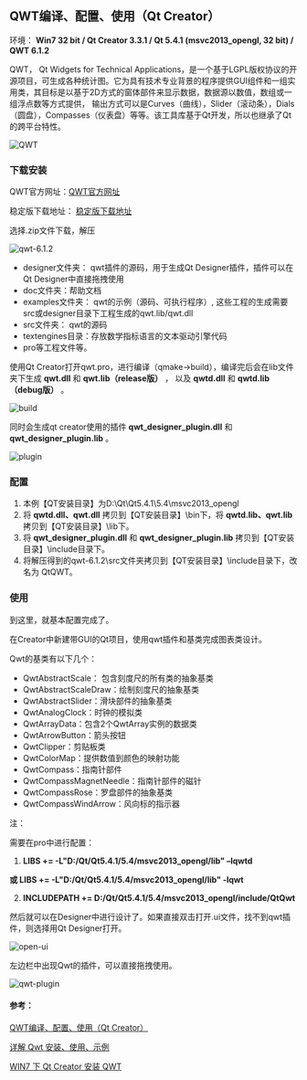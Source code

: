 ## QWT编译、配置、使用（Qt Creator）

环境： **Win7 32 bit / Qt Creator 3.3.1 / Qt 5.4.1 (msvc2013_opengl, 32 bit) / QWT 6.1.2**

QWT， Qt Widgets for Technical Applications，是一个基于LGPL版权协议的开源项目，可生成各种统计图。它为具有技术专业背景的程序提供GUI组件和一组实用类，其目标是以基于2D方式的窗体部件来显示数据，数据源以数值，数组或一组浮点数等方式提供， 输出方式可以是Curves（曲线），Slider（滚动条），Dials（圆盘），Compasses（仪表盘）等等。该工具库基于Qt开发，所以也继承了Qt的跨平台特性。

![QWT](QWT.png)

### 下载安装

QWT官方网址：[QWT官方网址][1]

稳定版下载地址： [稳定版下载地址][2]

[1]: http://qwt.sourceforge.net/
[2]: http://sourceforge.net/projects/qwt/files/qwt

选择.zip文件下载，解压

![qwt-6.1.2](qwt-6.1.2.png)

- designer文件夹： qwt插件的源码，用于生成Qt Designer插件，插件可以在Qt Designer中直接拖拽使用
- doc文件夹：帮助文档
- examples文件夹： qwt的示例（源码、可执行程序）, 这些工程的生成需要src或designer目录下工程生成的qwt.lib/qwt.dll
- src文件夹： qwt的源码
- textengines目录：存放数学指标语言的文本驱动引擎代码
- pro等工程文件等。

使用Qt Creator打开qwt.pro，进行编译（qmake->build），编译完后会在lib文件夹下生成 **qwt.dll** 和 **qwt.lib（release版）** ， 以及 **qwtd.dll** 和 **qwtd.lib（debug版）** 。

![build](build.png)

同时会生成qt creator使用的插件 **qwt_designer_plugin.dll** 和 **qwt_designer_plugin.lib** 。

![plugin](plugin.png)

### 配置

1. 本例【QT安装目录】为D:\Qt\Qt5.4.1\5.4\msvc2013_opengl
2. 将 **qwtd.dll、qwt.dll** 拷贝到【QT安装目录】\bin下，将 **qwtd.lib、qwt.lib** 拷贝到【QT安装目录】\lib下。
3. 将 **qwt_designer_plugin.dll** 和 **qwt_designer_plugin.lib** 拷贝到【QT安装目录】\include目录下。
4.  将解压得到的qwt-6.1.2\src文件夹拷贝到【QT安装目录】\include目录下，改名为 QtQWT。

### 使用

到这里，就基本配置完成了。

在Creator中新建带GUI的Qt项目，使用qwt插件和基类完成图表类设计。

Qwt的基类有以下几个：

- QwtAbstractScale： 包含刻度尺的所有类的抽象基类
- QwtAbstractScaleDraw：绘制刻度尺的抽象基类
- QwtAbstractSlider：滑块部件的抽象基类
- QwtAnalogClock：时钟的模拟类
- QwtArrayData：包含2个QwtArray<double>实例的数据类
- QwtArrowButton：箭头按钮
- QwtClipper：剪贴板类
- QwtColorMap：提供数值到颜色的映射功能
- QwtCompass：指南针部件
- QwtCompassMagnetNeedle：指南针部件的磁针
- QwtCompassRose：罗盘部件的抽象基类
- QwtCompassWindArrow：风向标的指示器

注：

需要在pro中进行配置：

1.   **LIBS += -L"D:/Qt/Qt5.4.1/5.4/msvc2013_opengl/lib" –lqwtd**

   **或 LIBS += -L"D:/Qt/Qt5.4.1/5.4/msvc2013_opengl/lib" -lqwt** 

2.   **INCLUDEPATH += D:/Qt/Qt5.4.1/5.4/msvc2013_opengl/include/QtQwt** 

然后就可以在Designer中进行设计了。如果直接双击打开.ui文件，找不到qwt插件，则选择用Qt Designer打开。

![open-ui](open-ui.png)

左边栏中出现Qwt的插件，可以直接拖拽使用。

![qwt-plugin](qwt-plugin.png)

#### 参考：

[QWT编译、配置、使用（Qt Creator）][1]

[ 详解 Qwt 安装、使用、示例][2]

[WIN7 下 Qt Creator 安装 QWT][3]

[1]: http://blog.sina.com.cn/s/blog_a6fb6cc90102v25w.html
[2]: http://blog.csdn.net/ymc0329/article/details/7865339
[3]: http://blog.chinaunix.net/uid-26815567-id-4064185.html

